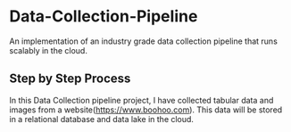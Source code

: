 # Data-Collection-Pipeline
An implementation of an industry grade data collection pipeline that runs scalably in the cloud.

## Step by Step Process

In this Data Collection pipeline project, I have collected tabular data and images from a website(https://www.boohoo.com). This data will be stored in a relational database and data lake in the cloud.

